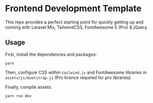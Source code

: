 # Frontend Development Template

This repo provides a perfect starting point for quickly getting up and running with Laravel Mix, TailwindCSS, FontAwesome 5 (Pro) & jQuery.

## Usage

First, install the dependencies and packages:

```
yarn
```

Then, configure CSS within `tailwind.js` and FontAwesome libraries in `assets/js/bootstrap.js` (Pro licence required for pro libraries)

Finally, compile assets:

```
yarn run dev
```
